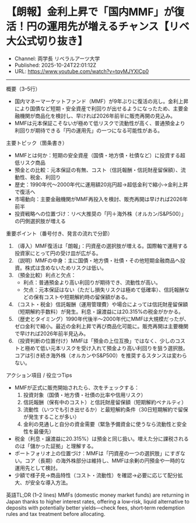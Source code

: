 # 【朗報】金利上昇で「国内MMF」が復活！円の運用先が増えるチャンス【リベ大公式切り抜き】

- Channel: 両学長 リベラルアーツ大学
- Published: 2025-10-24T22:01:12Z
- URL: https://www.youtube.com/watch?v=tqyMJYXlCp0

---

概要（3–5行）
- 国内マネーマーケットファンド（MMF）が9年ぶりに復活の兆し。金利上昇により国債など短期・安全資産で利回りが出せるようになったため、主要金融機関が商品化を検討し、早ければ2026年前半に販売再開の見込み。  
- MMFは元本保証こそないが極めて低リスクで流動性が高く、普通預金より利回りが期待できる「円の運用先」の一つになる可能性がある。

主要トピック（箇条書き）
- MMFとは何か：短期の安全資産（国債・地方債・社債など）に投資する超低リスク商品
- 預金との比較：元本保証の有無、コスト（信託報酬・信託財産留保額）、流動性、税金、利回り
- 歴史：1990年代〜2000年代に運用額20兆円超→超低金利で縮小→金利上昇で復活へ
- 市場動向：主要金融機関がMMF再投入を検討、販売再開は早ければ2026年前半
- 投資戦略への位置づけ：リベ大推奨の「円＋海外株（オルカン/S&P500）」の円側選択肢が増える

重要ポイント（番号付き、発言の流れで分節）
1. （導入）MMF復活は「朗報」：円資産の選択肢が増える。国際軸で運用する投資家にとって円の受け皿が広がる。  
2. （説明）MMFの中身：主に国債・地方債・社債・その他短期金融商品へ投資。株式は含めないためリスクは低い。  
3. （預金比較）利点と欠点：  
   - 利点：普通預金より高い利回りが期待でき、流動性が高い。  
   - 欠点：元本保証はない（ただし損失リスクは極めて低確率）、信託報酬などの保有コストや短期解約時の留保額がある。  
4. （コスト・税金）信託報酬（運用管理費）や場合によっては信託財産留保額（短期解約手数料）が発生。利息・譲渡益には20.315%の税金がかかる。  
5. （歴史とタイミング）1990年代後半〜2000年代にMMFは大規模だったが、ゼロ金利で縮小。最近の金利上昇で再び商品化可能に。販売再開は主要機関で早ければ2026年前半見込み。  
6. （投資判断の位置付け）MMFは「預金の上位互換」ではなく、少しのコストと極めて低い元本リスクを受け入れて預金より高い利回りを狙う選択肢。コアは引き続き海外株（オルカンやS&P500）を推奨するスタンスは変わらない。

アクション項目 / 役立つTips
- MMFが正式に販売開始されたら、次をチェックする：
  1. 投資対象（国債・地方債・社債の比率や信用リスク）  
  2. 信託報酬（保有中のコスト）と信託財産留保額（短期解約ペナルティ）  
  3. 流動性（いつでも引き出せるか）と最短解約条件（30日短期解約で留保が発生することが多い）  
  4. 金利の見通しと自分の資金需要（緊急予備資金に使うなら流動性と安全性を最優先）  
- 税金（利息・譲渡益に20.315%）は預金と同じ扱い。増えた分に課税されるのは「儲かった証拠」と理解する。  
- ポートフォリオ上の位置づけ：MMFは「円資産の一つの選択肢」にすぎない。コア（長期）の海外株部分は維持し、MMFは余剰の円預金や一時的な運用先として検討。  
- 少額で様子見→商品特性（コスト・流動性）を確認→必要に応じて配分拡大、が安全な導入方法。

英語TL;DR (1–2 lines)
MMFs (domestic money market funds) are returning in Japan thanks to higher interest rates, offering a low‑risk, liquid alternative to deposits with potentially better yields—check fees, short‑term redemption rules and tax treatment before allocating.
